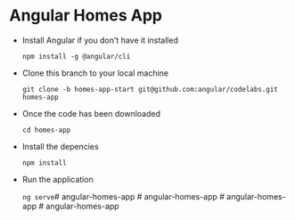 # Angular Homes App
- Install Angular if you don't have it installed

  `npm install -g @angular/cli`

- Clone this branch to your local machine

  `git clone -b homes-app-start git@github.com:angular/codelabs.git homes-app`

- Once the code has been downloaded

  `cd homes-app`

- Install the depencies

  `npm install` 

- Run the application 

  `ng serve`#   a n g u l a r - h o m e s - a p p  
 #   a n g u l a r - h o m e s - a p p  
 #   a n g u l a r - h o m e s - a p p  
 #   a n g u l a r - h o m e s - a p p  
 